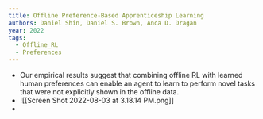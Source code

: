 ```yaml
---
title: Offline Preference-Based Apprenticeship Learning
authors: Daniel Shin, Daniel S. Brown, Anca D. Dragan
year: 2022
tags:
  - Offline_RL
  - Preferences
---
```


* Our empirical results suggest that combining offline RL with learned human preferences can enable an agent to learn to perform novel tasks that were not explicitly shown in the offline data.
* ![[Screen Shot 2022-08-03 at 3.18.14 PM.png]]
* 